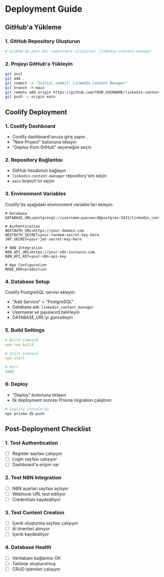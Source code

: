 # Deployment Guide

## GitHub'a Yükleme

### 1. GitHub Repository Oluşturun
```bash
# GitHub'da yeni bir repository oluşturun: linkedin-content-manager
```

### 2. Projeyi GitHub'a Yükleyin
```bash
git init
git add .
git commit -m "Initial commit: LinkedIn Content Manager"
git branch -M main
git remote add origin https://github.com/YOUR_USERNAME/linkedin-content-manager.git
git push -u origin main
```

## Coolify Deployment

### 1. Coolify Dashboard
- Coolify dashboard'unuza giriş yapın
- "New Project" butonuna tıklayın
- "Deploy from GitHub" seçeneğini seçin

### 2. Repository Bağlantısı
- GitHub hesabınızı bağlayın
- `linkedin-content-manager` repository'sini seçin
- `main` branch'ini seçin

### 3. Environment Variables
Coolify'da aşağıdaki environment variable'ları ekleyin:

```env
# Database
DATABASE_URL=postgresql://username:password@postgres:5432/linkedin_content_manager

# Authentication
NEXTAUTH_URL=https://your-domain.com
NEXTAUTH_SECRET=your-random-secret-key-here
JWT_SECRET=your-jwt-secret-key-here

# N8N Integration
N8N_API_URL=https://your-n8n-instance.com
N8N_API_KEY=your-n8n-api-key

# App Configuration
NODE_ENV=production
```

### 4. Database Setup
Coolify PostgreSQL servisi ekleyin:
- "Add Service" > "PostgreSQL"
- Database adı: `linkedin_content_manager`
- Username ve password belirleyin
- DATABASE_URL'yi güncelleyin

### 5. Build Settings
```yaml
# Build Command
npm run build

# Start Command  
npm start

# Port
3000
```

### 6. Deploy
- "Deploy" butonuna tıklayın
- İlk deployment sonrası Prisma migration çalıştırın:

```bash
# Coolify console'da
npx prisma db push
```

## Post-Deployment Checklist

### 1. Test Authentication
- [ ] Register sayfası çalışıyor
- [ ] Login sayfası çalışıyor
- [ ] Dashboard'a erişim var

### 2. Test N8N Integration
- [ ] N8N ayarları sayfası açılıyor
- [ ] Webhook URL test ediliyor
- [ ] Credentials kaydediliyor

### 3. Test Content Creation
- [ ] İçerik oluşturma sayfası çalışıyor
- [ ] AI önerileri alınıyor
- [ ] İçerik kaydediliyor

### 4. Database Health
- [ ] Veritabanı bağlantısı OK
- [ ] Tablolar oluşturulmuş
- [ ] CRUD işlemleri çalışıyor